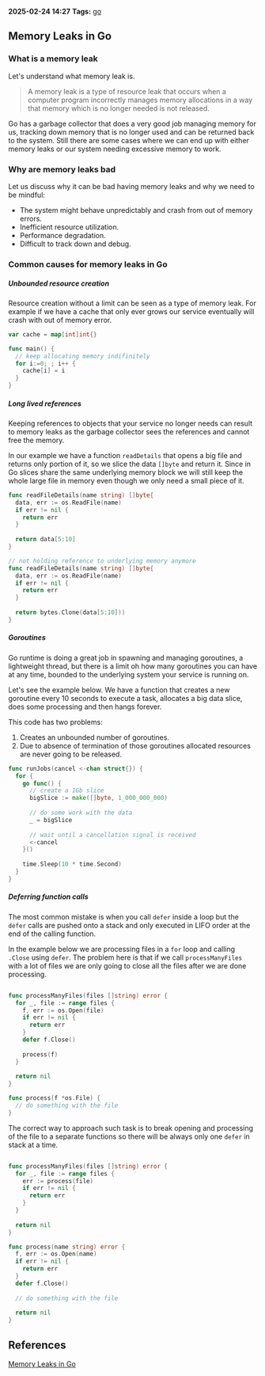 **2025-02-24 14:27**
**Tags:** [go](../3%20-%20indexes/go.md)

## Memory Leaks in Go
### What is a memory leak
Let's understand what memory leak is.

> A memory leak is a type of resource leak that occurs when a computer program incorrectly manages memory allocations in a way that memory which is no longer needed is not released.

Go has a garbage collector that does a very good job managing memory for us, tracking down memory that is no longer used and can be returned back to the system. Still there are some cases where we can end up with either memory leaks or our system needing excessive memory to work.

### Why are memory leaks bad
Let us discuss why it can be bad having memory leaks and why we need to be mindful:
- The system might behave unpredictably and crash from out of memory errors.
- Inefficient resource utilization.
- Performance degradation.
- Difficult to track down and debug.

### Common causes for memory leaks in Go
##### Unbounded resource creation
Resource creation without a limit can be seen as a type of memory leak.
For example if we have a cache that only ever grows our service eventually will crash with out of memory error.

```go
var cache = map[int]int{}

func main() {
  // keep allocating memory indifinitely
  for i:=0; ; i++ {
    cache[i] = i
  }
} 
```

##### Long lived references
Keeping references to objects that your service no longer needs can result to memory leaks as the garbage collector sees the references and cannot free the memory.

In our example we have a function `readDetails` that opens a big file and returns only portion of it, so we slice the data `[]byte` and return it. Since in Go slices share the same underlying memory block we will still keep the whole large file in memory even though we only need a small piece of it.

```go
func readFileDetails(name string) []byte{
  data, err := os.ReadFile(name)
  if err != nil {
    return err
  }
  
  return data[5:10]
}

// not holding reference to underlying memory anymore
func readFileDetails(name string) []byte{
  data, err := os.ReadFile(name)
  if err != nil {
    return err
  }
  
  return bytes.Clone(data[5:10]))
}
```

##### Goroutines
Go runtime is doing a great job in spawning and managing goroutines, a lightweight thread, but there is a limit oh how many goroutines you can have at any time, bounded to the underlying system your service is running on.

Let's see the example below. We have a function that creates a new goroutine every 10 seconds to execute a task, allocates a big data slice, does some processing and then hangs forever.

This code has two problems:
1. Creates an unbounded number of goroutines.
2. Due to absence of termination of those goroutines allocated resources are never going to be released.

```go
func runJobs(cancel <-chan struct{}) {
  for {
    go func() {
      // create a 1Gb slice
      bigSlice := make([]byte, 1_000_000_000)
      
      // do some work with the data
      _ = bigSlice
      
      // wait until a cancellation signal is received
      <-cancel
    }()
  
    time.Sleep(10 * time.Second)
  }
}
```

##### Deferring function calls
The most common mistake is when you call `defer` inside a loop but the `defer` calls are pushed onto a stack and only executed in LIFO order at the end of the calling function.

In the example below we are processing files in a `for` loop and calling `.Close` using `defer`. The problem here is that if we call `processManyFiles` with a lot of files we are only going to close all the files after we are done processing.

```go

func processManyFiles(files []string) error {
  for _, file := range files {
    f, err := os.Open(file)
    if err != nil {
      return err 
    }
    defer f.Close()
    
    process(f)
  }
  
  return nil
}

func process(f *os.File) {
  // do something with the file
}
```

The correct way to approach such task is to break opening and processing of the file to a separate functions so there will be always only one `defer` in stack at a time.

```go

func processManyFiles(files []string) error {
  for _, file := range files {
    err := process(file)
    if err != nil {
      return err 
    }
  }
  
  return nil
}

func process(name string) error {
  f, err := os.Open(name)
  if err != nil {
    return err
  }
  defer f.Close() 
  
  // do something with the file
  
  return nil
}
```

## References
[Memory Leaks in Go](https://dev.to/gkampitakis/memory-leaks-in-go-3pcn)